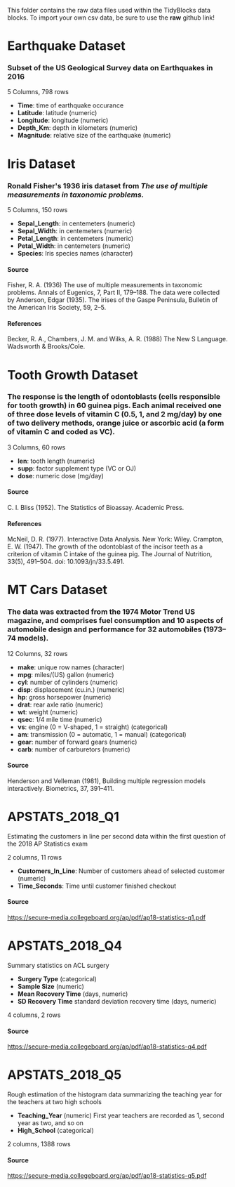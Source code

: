 This folder contains the raw data files used within the TidyBlocks data blocks. 
To import your own csv data, be sure to use the **raw** github link!

# Earthquake Dataset
### Subset of the US Geological Survey data on Earthquakes in 2016

5 Columns, 798 rows

* **Time**: time of earthquake occurance
* **Latitude**: latitude (numeric)
* **Longitude**: longitude (numeric)
* **Depth_Km**: depth in kilometers (numeric)
* **Magnitude**: relative size of the earthquake (numeric)

# Iris Dataset

### Ronald Fisher's 1936 iris dataset from *The use of multiple measurements in taxonomic problems.* 

5 Columns, 150 rows

* **Sepal_Length**: in centemeters (numeric)
* **Sepal_Width**: in centemeters (numeric)
* **Petal_Length**: in centemeters (numeric)
* **Petal_Width**: in centemeters (numeric)
* **Species**: Iris species names (character)

#### Source
Fisher, R. A. (1936) The use of multiple measurements in taxonomic problems. Annals of Eugenics, 7, Part II, 179–188.
The data were collected by Anderson, Edgar (1935). The irises of the Gaspe Peninsula, Bulletin of the American Iris Society, 59, 2–5.

#### References
Becker, R. A., Chambers, J. M. and Wilks, A. R. (1988) The New S Language. Wadsworth & Brooks/Cole.

# Tooth Growth Dataset

### The response is the length of odontoblasts (cells responsible for tooth growth) in 60 guinea pigs. Each animal received one of three dose levels of vitamin C (0.5, 1, and 2 mg/day) by one of two delivery methods, orange juice or ascorbic acid (a form of vitamin C and coded as VC).

3 Columns, 60 rows

* **len**: tooth length (numeric)
* **supp**: factor supplement type (VC or OJ)
* **dose**: numeric dose (mg/day)

#### Source
C. I. Bliss (1952). The Statistics of Bioassay. Academic Press.

#### References
McNeil, D. R. (1977). Interactive Data Analysis. New York: Wiley.
Crampton, E. W. (1947). The growth of the odontoblast of the incisor teeth as a criterion of vitamin C intake of the guinea pig. The Journal of Nutrition, 33(5), 491–504. doi: 10.1093/jn/33.5.491.

# MT Cars Dataset

### The data was extracted from the 1974 Motor Trend US magazine, and comprises fuel consumption and 10 aspects of automobile design and performance for 32 automobiles (1973–74 models).

12 Columns, 32 rows

* **make**: unique row names (character)
* **mpg**: miles/(US) gallon (numeric)
* **cyl**: number of cylinders (numeric)
* **disp**: displacement (cu.in.) (numeric)
* **hp**: gross horsepower (numeric)
* **drat**: rear axle ratio (numeric)
* **wt**: weight (numeric)
* **qsec**: 1/4 mile time (numeric)
* **vs**: engine (0 = V-shaped, 1 = straight) (categorical)
* **am**: transmission (0 = automatic, 1 = manual) (categorical)
* **gear**: number of forward gears (numeric)
* **carb**: number of carburetors (numeric)

#### Source
Henderson and Velleman (1981), Building multiple regression models interactively. Biometrics, 37, 391–411.


# APSTATS_2018_Q1

Estimating the customers in line per second data within the first question of the 2018 AP Statistics exam

2 columns, 11 rows

* **Customers_In_Line**: Number of customers ahead of selected customer (numeric)
* **Time_Seconds**: Time until customer finished checkout

#### Source
https://secure-media.collegeboard.org/ap/pdf/ap18-statistics-q1.pdf

# APSTATS_2018_Q4

Summary statistics on ACL surgery 

* **Surgery Type** (categorical)
* **Sample Size** (numeric)
* **Mean Recovery Time** (days, numeric)
* **SD Recovery Time** standard deviation recovery time (days, numeric)

4 columns, 2 rows

#### Source
https://secure-media.collegeboard.org/ap/pdf/ap18-statistics-q4.pdf

# APSTATS_2018_Q5

Rough estimation of the histogram data summarizing the teaching year for the teachers at two high schools

* **Teaching_Year** (numeric) First year teachers are recorded as 1, second year as two, and so on
* **High_School** (categorical) 

2 columns, 1388 rows

#### Source
https://secure-media.collegeboard.org/ap/pdf/ap18-statistics-q5.pdf